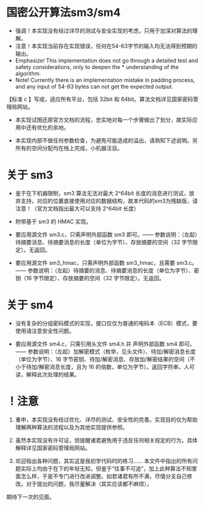 # 国密公开算法sm3/sm4

* 强调！本实现没有经过详尽的测试与安全实现的考虑，只用于加深对算法的理解。
* 注意！本实现当前存在实现错误，任何在54-63字节的输入均无法得到预期的输出。
* Emphasize! This implementation does not go through a detailed test and safety considerations, only to deepen the * understanding of the algorithm.
* Note! Currently there is an implementation mistake in padding process, and any input of 54-63 bytes can not get the expected output.

【标准 c 】写成，适应所有平台，包括 32bit 和 64bit。算法文档详见国家密码管理局网站。

* 本实现试图还原官方文档的流程，忠实地对每一个步骤做出了划分，故实际应用中还有优化的余地。

* 本实现内部不做任何参数检查，为避免可能造成的溢出，请熟知下述说明。另所有的空间分配均在栈上完成，小机器注目。

# 关于 sm3

* 鉴于在下机器限制，sm3 算法无法对最大 2^64bit 长度的消息进行测试，放弃支持，对应的位置直接使用对应的数据结构，故本代码的sm3为残缺版，请注意！（官方文档指出最大可以支持 2^64bit 长度）

* 附带基于 sm3 的 HMAC 实现。

* 要应用源文件 sm3.c，只需声明外部函数 sm3 即可。—— 参数说明：（左起）待摘要消息、待摘要消息的长度（单位为字节）、存放摘要的空间（32 字节限定）。无返回。

* 要应用源文件 sm3_hmac，只需声明外部函数 sm3_hmac，且需要 sm3.c。—— 参数说明：（左起）待摘要的消息、待摘要消息的长度（单位为字节）、密钥（16 字节限定）、存放摘要的空间（32 字节限定）。无返回。

# 关于 sm4

* 没有复杂的分组密码模式的实现，接口仅仅为普通的电码本（ECB）模式，要使用请注意安全性问题。

* 要应用源文件 sm4.c，只需引用头文件 sm4.h 并 声明外部函数 sm4 即可。—— 参数说明：（左起）加解密模式（枚举，见头文件）、待加/解密消息长度（单位为字节）、16 字节密钥、待加/解密消息、存放加/解密结果的空间（不小于待加/解密消息长度，且为 16 的倍数，单位为字节）。返回字符串，人可读，解释此次处理的结果。

# ！注意

1) 重申，本实现没有经过优化、详尽的测试、安全性的完善。实现目的仅为帮助理解两种算法的流程以及为其他实现提供参照。

2) 虽然本实现没有许可证，但提醒诸君避免用于违反任何相关规定的行为，具体解释详见国家密码管理局网站。

3) 欢迎指出各种问题，其实这是我初学代码时的练习…… 本文件中指出的所有问题实际上均由于在下的年轻无知，但鉴于“往事不可追”，加上此种算法不知里面怎么样，于是不专门进行改进调整。如若诸君有所不满，尽情分支自己修改。对于提出的问题，我尽量解决（其实应该都不麻烦）。



期待下一次的见面。
